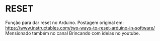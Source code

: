 # RESET

Função para dar reset no Arduino. 
Postagem original em: https://www.instructables.com/two-ways-to-reset-arduino-in-software/ 
Mensionado também no canal Brincando com ideias no youtube.
